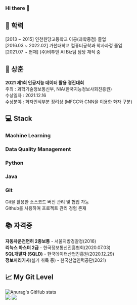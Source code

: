 ### Hi there 👋  
## 🏫 학력  
[2013 ~ 2015] 인천원당고등학교 이공(과학중점) 졸업  
[2016.03 ~ 2022.02] 가천대학교 컴퓨터공학과 학사과정 졸업  
[2021.07 ~ 현재] (주)비투엔 AI Biz팀 담당 재직 중  
  
## 🏅 상훈  
**2021 제1회 인공지능 데이터 활용 경진대회**  
주최 : 과학기술정보통신부, NIA(한국지능정보사회진흥원)  
수상일자 : 2021.12.16  
수상분야 : 화자인식부분 장려상 (MFCC와 CNN을 이용한 화자 구분)
  
## 💻 Stack  
### Machine Learning  
### Data Quality Management  
### Python  
### Java  
### Git  
Git을 활용한 소스코드 버전 관리 및 협업 가능  
Github를 사용하여 프로젝트 관리 경험 존재  
  
## 📚 자격증  
**자동차운전면허 2종보통** - 서울지방경찰청(2016)  
**리눅스 마스터 2급** - 한국정보통신진흥협회(2020.07.03)  
**SQL개발자 (SQLD)** - 한국데이터산업진흥원(2020.12.29)  
**정보처리기사**(실기 취득 중) - 한국산업인력공단(2021)  
  
## 📈 My Git Level
![Anurag's GitHub stats](https://github-readme-stats.vercel.app/api?username=leejiyoon7&show_icons=true&theme=buefy)  
<img src="https://img.shields.io/github/followers/leejiyoon7?style=social">  <a href="https://hits.seeyoufarm.com"><img src="https://hits.seeyoufarm.com/api/count/incr/badge.svg?url=https%3A%2F%2Fgithub.com%2Fleejiyoon7&count_bg=%2379C83D&title_bg=%23555555&icon=&icon_color=%23E7E7E7&title=hits&edge_flat=false"/></a>
